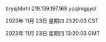 brysjhhrhl 219.139.197.168 yqqlmgsycl

2023年 11月 23日 星期四 21:20:03 CST

2023年 11月 23日 星期四 13:20:03 GMT
